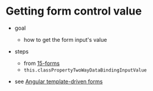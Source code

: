 # Getting form control value

* goal
  * how to get the form input's value  

* steps
  * from [15-forms](../15-forms)
  * `this.classPropertyTwoWayDataBindingInputValue`

* see [Angular template-driven forms](../../../../guide/forms/template-driven-forms)
